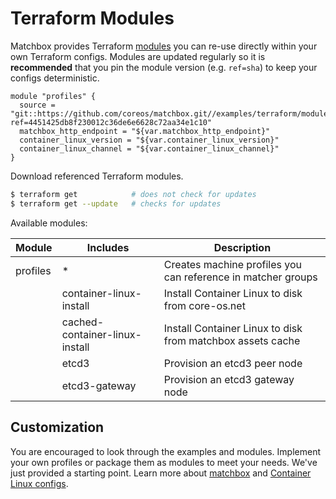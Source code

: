 # Terraform Modules

Matchbox provides Terraform [modules](https://www.terraform.io/docs/modules/usage.html) you can re-use directly within your own Terraform configs. Modules are updated regularly so it is **recommended** that you pin the module version (e.g. `ref=sha`) to keep your configs deterministic.

```hcl
module "profiles" {
  source = "git::https://github.com/coreos/matchbox.git//examples/terraform/modules/profiles?ref=4451425db8f230012c36de6e6628c72aa34e1c10"
  matchbox_http_endpoint = "${var.matchbox_http_endpoint}"
  container_linux_version = "${var.container_linux_version}"
  container_linux_channel = "${var.container_linux_channel}"
}
```

Download referenced Terraform  modules.

```sh
$ terraform get            # does not check for updates
$ terraform get --update   # checks for updates
```

Available modules:

| Module   | Includes  | Description |
|----------|-----------|-------------|
| profiles | *         | Creates machine profiles you can reference in matcher groups |
|          | container-linux-install | Install Container Linux to disk from core-os.net |
|          | cached-container-linux-install | Install Container Linux to disk from matchbox assets cache |
|          | etcd3    | Provision an etcd3 peer node |
|          | etcd3-gateway | Provision an etcd3 gateway node |

## Customization

You are encouraged to look through the examples and modules. Implement your own profiles or package them as modules to meet your needs. We've just provided a starting point. Learn more about [matchbox](../../Documentation/matchbox.md) and [Container Linux configs](../../Documentation/container-linux-config.md).
